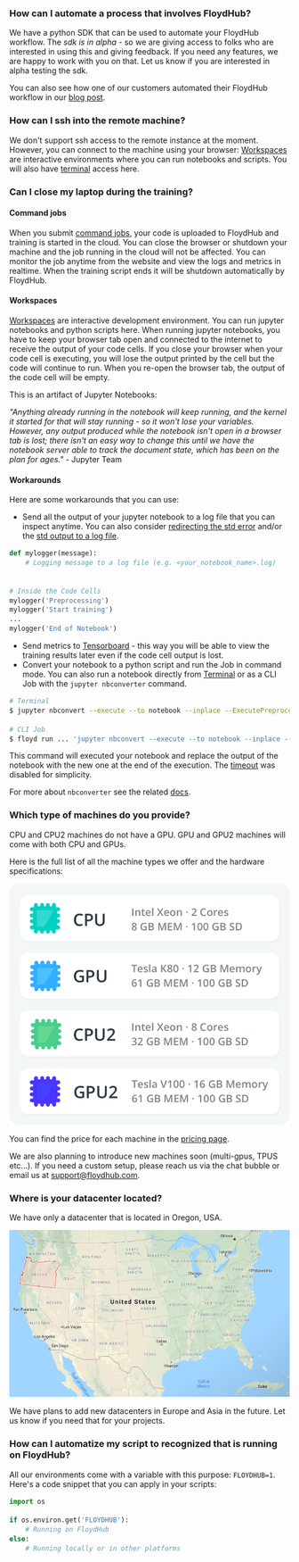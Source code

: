 ### How can I automate a process that involves FloydHub?

We have a python SDK that can be used to automate your FloydHub workflow. The *sdk is in alpha* - so we are giving access to folks who are interested in using this and giving feedback. If you need any features, we are happy to work with you on that. Let us know if you are interested in alpha testing the sdk.

You can also see how one of our customers automated their FloydHub workflow in our [blog post](https://blog.floydhub.com/automate-floydhub-with-celery/).

### How can I ssh into the remote machine?

We don't support ssh access to the remote instance at the moment. However, you can connect to the machine using your browser: [Workspaces](../guides/workspace) are interactive environments where you can run notebooks and scripts. You will also have [terminal](../guides/workspace/#using-terminal) access here.

### Can I close my laptop during the training?

#### Command jobs
When you submit [command jobs](../guides/run_a_job/), your code is uploaded to FloydHub and training is started in the cloud. You can close the browser or shutdown your machine and the job running in the cloud will not be affected. You can monitor the job anytime from the website and view the logs and metrics in realtime. When the training script ends it will be shutdown automatically by FloydHub.

#### Workspaces
[Workspaces]((../guides/workspace)) are interactive development environment. You can run jupyter notebooks and python scripts here. When running jupyter notebooks, you have to keep your browser tab open and connected to the internet to receive the output of your code cells. If you close your browser when your code cell is executing, you will lose the output printed by the cell but the code will continue to run. When you re-open the browser tab, the output of the code cell will be empty.

This is an artifact of Jupyter Notebooks:

*"Anything already running in the notebook will keep running, and the kernel it started for that will stay running - so it won't lose your variables. However, any output produced while the notebook isn't open in a browser tab is lost; there isn't an easy way to change this until we have the notebook server able to track the document state, which has been on the plan for ages."*  - Jupyter Team

#### Workarounds

Here are some workarounds that you can use:

- Send all the output of your jupyter notebook to a log file that you can inspect anytime. You can also consider [redirecting the std error](https://stackoverflow.com/questions/34145950/is-there-a-way-to-redirect-stderr-to-file-in-jupyter) and/or the [std output to a log file](https://stackoverflow.com/questions/4675728/redirect-stdout-to-a-file-in-python).

```python
def mylogger(message):
    # Logging message to a log file (e.g. <your_notebook_name>.log)


# Inside the Code Cells
mylogger('Preprocessing')
mylogger('Start training')
...
mylogger('End of Notebook')
```

- Send metrics to [Tensorboard](../guides/jobs/tensorboard/) - this way you will be able to view the training results later even if the code cell output is lost.
- Convert your notebook to a python script and run the Job in command mode. You can also run a notebook directly from [Terminal](../guides/workspace/#using-terminal) or as a CLI Job with the `jupyter nbconverter`  command.

```bash
# Terminal
$ jupyter nbconvert --execute --to notebook --inplace --ExecutePreprocessor.timeout=-1 <notebook_to_execute>

# CLI Job
$ floyd run ... 'jupyter nbconvert --execute --to notebook --inplace --ExecutePreprocessor.timeout=-1 <notebook_to_execute>'
```

This command will executed your notebook and replace the output of the notebook with the new one at the end of the execution. The [timeout](https://nbconvert.readthedocs.io/en/latest/config_options.html) was disabled for simplicity.

For more about `nbconverter` see the related [docs](https://nbconvert.readthedocs.io/en/latest/index.html).

### Which type of machines do you provide?

CPU and CPU2 machines do not have a GPU.
GPU and GPU2 machines will come with both CPU and GPUs.

Here is the full list of all the machine types we offer and the hardware specifications:

![CPU, CPU2, GPU and GPU2 specs](../img/faqs_using_fh/powerups.png)

You can find the price for each machine in the [pricing page](https://www.floydhub.com/pricing#powerups).

We are also planning to introduce new machines soon (multi-gpus, TPUS etc...). If you need a custom setup, please reach us via the chat bubble or email us at support@floydhub.com.

### Where is your datacenter located?

We have only a datacenter that is located in Oregon, USA.

![Oregon, USA map](../img/faqs_using_fh/Oregon.png)

We have plans to add new datacenters in Europe and Asia in the future. Let us know if you need that for your projects.

### How can I automatize my script to recognized that is running on FloydHub?

All our environments come with a variable with this purpose: `FLOYDHUB=1`. Here's a code snippet that you can apply in your scripts:

```python
import os

if os.environ.get('FLOYDHUB'):
	# Running on FloydHub
else:
	# Running locally or in other platforms
```
